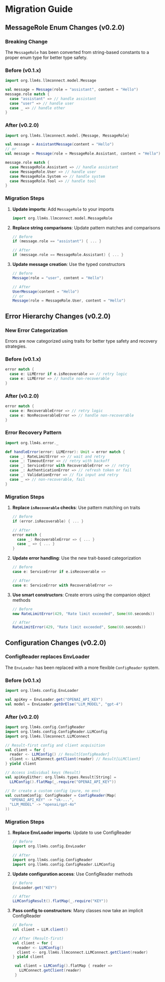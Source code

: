 # Migration Guide

## MessageRole Enum Changes (v0.2.0)

### Breaking Change
The `MessageRole` has been converted from string-based constants to a proper enum type for better type safety.

### Before (v0.1.x)
```scala
import org.llm4s.llmconnect.model.Message

val message = Message(role = "assistant", content = "Hello")
message.role match {
  case "assistant" => // handle assistant
  case "user" => // handle user
  case _ => // handle other
}
```

### After (v0.2.0)
```scala
import org.llm4s.llmconnect.model.{Message, MessageRole}

val message = AssistantMessage(content = "Hello")
// or
val message = Message(role = MessageRole.Assistant, content = "Hello")

message.role match {
  case MessageRole.Assistant => // handle assistant
  case MessageRole.User => // handle user
  case MessageRole.System => // handle system
  case MessageRole.Tool => // handle tool
}
```

### Migration Steps

1. **Update imports**: Add `MessageRole` to your imports
   ```scala
   import org.llm4s.llmconnect.model.MessageRole
   ```

2. **Replace string comparisons**: Update pattern matches and comparisons
   ```scala
   // Before
   if (message.role == "assistant") { ... }
   
   // After
   if (message.role == MessageRole.Assistant) { ... }
   ```

3. **Update message creation**: Use the typed constructors
   ```scala
   // Before
   Message(role = "user", content = "Hello")
   
   // After
   UserMessage(content = "Hello")
   // or
   Message(role = MessageRole.User, content = "Hello")
   ```

## Error Hierarchy Changes (v0.2.0)

### New Error Categorization
Errors are now categorized using traits for better type safety and recovery strategies.

### Before (v0.1.x)
```scala
error match {
  case e: LLMError if e.isRecoverable => // retry logic
  case e: LLMError => // handle non-recoverable
}
```

### After (v0.2.0)
```scala
error match {
  case e: RecoverableError => // retry logic
  case e: NonRecoverableError => // handle non-recoverable
}
```

### Error Recovery Pattern
```scala
import org.llm4s.error._

def handleError(error: LLMError): Unit = error match {
  case _: RateLimitError => // wait and retry
  case _: TimeoutError => // retry with backoff
  case _: ServiceError with RecoverableError => // retry
  case _: AuthenticationError => // refresh token or fail
  case _: ValidationError => // fix input and retry
  case _ => // non-recoverable, fail
}
```

### Migration Steps

1. **Replace `isRecoverable` checks**: Use pattern matching on traits
   ```scala
   // Before
   if (error.isRecoverable) { ... }
   
   // After
   error match {
     case _: RecoverableError => { ... }
     case _ => { ... }
   }
   ```

2. **Update error handling**: Use the new trait-based categorization
   ```scala
   // Before
   case e: ServiceError if e.isRecoverable =>
   
   // After
   case e: ServiceError with RecoverableError =>
   ```

3. **Use smart constructors**: Create errors using the companion object methods
   ```scala
   // Before
   new RateLimitError(429, "Rate limit exceeded", Some(60.seconds))
   
   // After
   RateLimitError(429, "Rate limit exceeded", Some(60.seconds))
   ```

## Configuration Changes (v0.2.0)

### ConfigReader replaces EnvLoader
The `EnvLoader` has been replaced with a more flexible `ConfigReader` system.

### Before (v0.1.x)
```scala
import org.llm4s.config.EnvLoader

val apiKey = EnvLoader.get("OPENAI_API_KEY")
val model = EnvLoader.getOrElse("LLM_MODEL", "gpt-4")
```

### After (v0.2.0)

```scala
import org.llm4s.config.ConfigReader
import org.llm4s.config.ConfigReader.LLMConfig
import org.llm4s.llmconnect.LLMConnect

// Result-first config and client acquisition
val client = for {
  reader <- LLMConfig() // Result[ConfigReader]
  client <- LLMConnect.getClient(reader) // Result[LLMClient]
} yield client

// Access individual keys (Result)
val apiKeyEither: org.llm4s.types.Result[String] =
  LLMConfig().flatMap(_.require("OPENAI_API_KEY"))

// Or create a custom config (pure, no env)
val customConfig: ConfigReader = ConfigReader(Map(
  "OPENAI_API_KEY" -> "sk-...",
  "LLM_MODEL" -> "openai/gpt-4o"
))
```

### Migration Steps

1. **Replace EnvLoader imports**: Update to use ConfigReader
   ```scala
   // Before
   import org.llm4s.config.EnvLoader
   
   // After
   import org.llm4s.config.ConfigReader
   import org.llm4s.config.ConfigReader.LLMConfig
   ```

2. **Update configuration access**: Use ConfigReader methods
   ```scala
   // Before
   EnvLoader.get("KEY")
   
   // After
   LLMConfigResult().flatMap(_.require("KEY"))
   ```

3. **Pass config to constructors**: Many classes now take an implicit ConfigReader
   ```scala
   // Before
   val client = LLM.client()
   
   // After (Result-first)
   val client = for {
     reader <- LLMConfig()
     client <- org.llm4s.llmconnect.LLMConnect.getClient(reader)
   } yield client
   ```
   ```scala
    val client = LLMConfig().flatMap { reader =>
      LLMConnect.getClient(reader)
    }   
   ```
